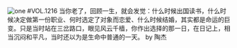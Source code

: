![one](http://image.wufazhuce.com/FtLUJnHwGJfa2hb-UvXQnJWMP0T4)
#VOL.1216
当你老了，回顾一生，就会发觉：什么时候出国读书，什么时候决定做第一份职业、何时选定了对象而恋爱、什么时候结婚，其实都是命运的巨变。只是当时站在三岔路口，眼见风云千樯，你作出选择的那一日，在日记上，相当沉闷和平凡，当时还以为是生命中普通的一天。 by 陶杰